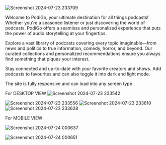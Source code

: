 
![Screenshot 2024-07-23 233709](https://github.com/user-attachments/assets/6ddb3598-1a7c-4daf-8aa9-3fac0f7118c0)


Welcome to PodiGo, your ultimate destination for all things podcasts! Whether you're a seasoned listener or just discovering the world of podcasts, PodiGo offers a seamless and personalized experience that puts the power of audio storytelling at your fingertips.

Explore a vast library of podcasts covering every topic imaginable—from news and politics to true information, comedy, horror, and beyond. Our curated collections and personalized recommendations ensure you always find something that piques your interest.

Stay connected and up-to-date with your favorite creators and shows. Add podcasts to favourites and can also toggle it into dark and light mode.

The site is fully responsive and can load into any screen type


For DESKTOP VIEW
![Screenshot 2024-07-23 233542](https://github.com/user-attachments/assets/be4d115f-b897-4122-b329-7a3bf6b73ef1)

![Screenshot 2024-07-23 233556](https://github.com/user-attachments/assets/6f888949-0888-489f-ab05-788e942f9d4a)
![Screenshot 2024-07-23 233610](https://github.com/user-attachments/assets/49877198-e7b5-4c9e-a172-41856f089fb9)
![Screenshot 2024-07-23 233628](https://github.com/user-attachments/assets/caf86b02-4190-4a02-b27c-8a0baa6ec71a)

For MOBILE VIEW

![Screenshot 2024-07-24 000637](https://github.com/user-attachments/assets/53bc440d-33ce-4fe1-96f2-39573cd990dd)

![Screenshot 2024-07-24 000651](https://github.com/user-attachments/assets/236ab807-b85a-42e6-8a59-844ca64132fe)

